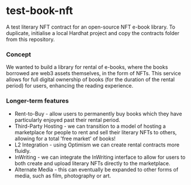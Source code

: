 # test-book-nft

A test literary NFT contract for an open-source NFT e-book library. To duplicate, initialise a local Hardhat project and copy the contracts folder from this repository.

### Concept

We wanted to build a library for rental of e-books, where the books borrowed are web3 assets themselves, in the form of NFTs. This service allows for full digital ownership of books (for the duration of the rental period) for users, enhancing the reading experience.

### Longer-term features

- Rent-to-Buy - allow users to permanently buy books which they have particularly enjoyed past their rental period.
- Third-Party Hosting - we can transition to a model of hosting a marketplace for people to rent and sell their literary NFTs to others, allowing for a total 'free market' of books!
- L2 Integration - using Optimism we can create rental contracts more fluidly.
- InWriting - we can integrate the InWriting interface to allow for users to both create and upload literary NFTs directly to the marketplace.
- Alternate Media - this can eventually be expanded to other forms of media, such as film, photography or art.
